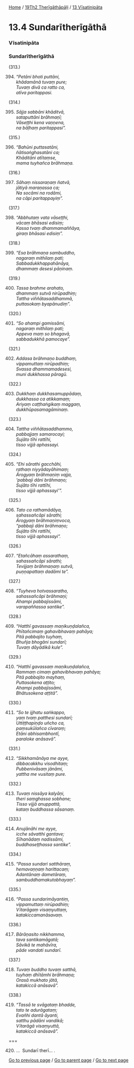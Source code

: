 
[Home](/) / [19Th2 Therīgāthāpāḷi](/tipitaka/19Th2.md) / [13 Vīsatinipāta](/tipitaka/19Th2/13.md)

# 13.4 Sundarītherīgāthā

### Vīsatinipāta

### Sundarītherīgāthā

(313.)

394. _“Petāni bhoti puttāni,_  
_khādamānā tuvaṃ pure;_  
_Tuvaṃ divā ca ratto ca,_  
_atīva paritappasi._  


(314.)

395. _Sājja sabbāni khāditvā,_  
_sataputtāni brāhmaṇī;_  
_Vāseṭṭhi kena vaṇṇena,_  
_na bāḷhaṃ paritappasi”._  


(315.)

396. _“Bahūni puttasatāni,_  
_ñātisaṅghasatāni ca;_  
_Khāditāni atītaṃse,_  
_mama tuyhañca brāhmaṇa._  


(316.)

397. _Sāhaṃ nissaraṇaṃ ñatvā,_  
_jātiyā maraṇassa ca;_  
_Na socāmi na rodāmi,_  
_na cāpi paritappayiṃ”._  


(317.)

398. _“Abbhutaṃ vata vāseṭṭhi,_  
_vācaṃ bhāsasi edisiṃ;_  
_Kassa tvaṃ dhammamaññāya,_  
_giraṃ bhāsasi edisiṃ”._  


(318.)

399. _“Esa brāhmaṇa sambuddho,_  
_nagaraṃ mithilaṃ pati;_  
_Sabbadukkhappahānāya,_  
_dhammaṃ desesi pāṇinaṃ._  


(319.)

400. _Tassa brahme arahato,_  
_dhammaṃ sutvā nirūpadhiṃ;_  
_Tattha viññātasaddhammā,_  
_puttasokaṃ byapānudiṃ”._  


(320.)

401. _“So ahampi gamissāmi,_  
_nagaraṃ mithilaṃ pati;_  
_Appeva maṃ so bhagavā,_  
_sabbadukkhā pamocaye”._  


(321.)

402. _Addasa brāhmaṇo buddhaṃ,_  
_vippamuttaṃ nirūpadhiṃ;_  
_Svassa dhammamadesesi,_  
_muni dukkhassa pāragū._  


(322.)

403. _Dukkhaṃ dukkhasamuppādaṃ,_  
_dukkhassa ca atikkamaṃ;_  
_Ariyaṃ caṭṭhaṅgikaṃ maggaṃ,_  
_dukkhūpasamagāminaṃ._  


(323.)

404. _Tattha viññātasaddhammo,_  
_pabbajjaṃ samarocayi;_  
_Sujāto tīhi rattīhi,_  
_tisso vijjā aphassayi._  


(324.)

405. _“Ehi sārathi gacchāhi,_  
_rathaṃ niyyādayāhimaṃ;_  
_Ārogyaṃ brāhmaṇiṃ vajja,_  
_‘pabbaji dāni brāhmaṇo;_  
_Sujāto tīhi rattīhi,_  
_tisso vijjā aphassayi’”._  


(325.)

406. _Tato ca rathamādāya,_  
_sahassañcāpi sārathi;_  
_Ārogyaṃ brāhmaṇiṃvoca,_  
_“pabbaji dāni brāhmaṇo;_  
_Sujāto tīhi rattīhi,_  
_tisso vijjā aphassayi”._  


(326.)

407. _“Etañcāhaṃ assarathaṃ,_  
_sahassañcāpi sārathi;_  
_Tevijjaṃ brāhmaṇaṃ sutvā,_  
_puṇṇapattaṃ dadāmi te”._  


(327.)

408. _“Tuyheva hotvassaratho,_  
_sahassañcāpi brāhmaṇi;_  
_Ahampi pabbajissāmi,_  
_varapaññassa santike”._  


(328.)

409. _“Hatthī gavassaṃ maṇikuṇḍalañca,_  
_Phītañcimaṃ gahavibhavaṃ pahāya;_  
_Pitā pabbajito tuyhaṃ,_  
_Bhuñja bhogāni sundarī;_  
_Tuvaṃ dāyādikā kule”._  


(329.)

410. _“Hatthī gavassaṃ maṇikuṇḍalañca,_  
_Rammaṃ cimaṃ gahavibhavaṃ pahāya;_  
_Pitā pabbajito mayhaṃ,_  
_Puttasokena aṭṭito;_  
_Ahampi pabbajissāmi,_  
_Bhātusokena aṭṭitā”._  


(330.)

411. _“So te ijjhatu saṅkappo,_  
_yaṃ tvaṃ patthesi sundarī;_  
_Uttiṭṭhapiṇḍo uñcho ca,_  
_paṃsukūlañca cīvaraṃ;_  
_Etāni abhisambhontī,_  
_paraloke anāsavā”._  


(331.)

412. _“Sikkhamānāya me ayye,_  
_dibbacakkhu visodhitaṃ;_  
_Pubbenivāsaṃ jānāmi,_  
_yattha me vusitaṃ pure._  


(332.)

413. _Tuvaṃ nissāya kalyāṇi,_  
_theri saṃghassa sobhane;_  
_Tisso vijjā anuppattā,_  
_kataṃ buddhassa sāsanaṃ._  


(333.)

414. _Anujānāhi me ayye,_  
_icche sāvatthi gantave;_  
_Sīhanādaṃ nadissāmi,_  
_buddhaseṭṭhassa santike”._  


(334.)

415. _“Passa sundari satthāraṃ,_  
_hemavaṇṇaṃ harittacaṃ;_  
_Adantānaṃ dametāraṃ,_  
_sambuddhamakutobhayaṃ”._  


(335.)

416. _“Passa sundarimāyantiṃ,_  
_vippamuttaṃ nirūpadhiṃ;_  
_Vītarāgaṃ visaṃyuttaṃ,_  
_katakiccamanāsavaṃ._  


(336.)

417. _Bārāṇasito nikkhamma,_  
_tava santikamāgatā;_  
_Sāvikā te mahāvīra,_  
_pāde vandati sundarī._  


(337.)

418. _Tuvaṃ buddho tuvaṃ satthā,_  
_tuyhaṃ dhītāmhi brāhmaṇa;_  
_Orasā mukhato jātā,_  
_katakiccā anāsavā”._  


(338.)

419. _“Tassā te svāgataṃ bhadde,_  
_tato te adurāgataṃ;_  
_Evañhi dantā āyanti,_  
_satthu pādāni vandikā;_  
_Vītarāgā visaṃyuttā,_  
_katakiccā anāsavā”._  


===

420. …  Sundarī therī… .



[Go to previous page](/tipitaka/19Th2/13/13.3.md) / [Go to parent page](/tipitaka/19Th2/13.md) / [Go to next page](/tipitaka/19Th2/13/13.5.md)


